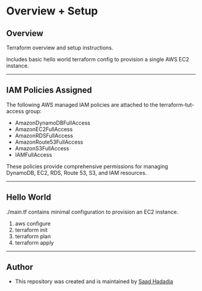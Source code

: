 # Overview + Setup

## Overview

Terraform overview and setup instructions.

Includes basic hello world terraform config to provision a single AWS EC2 instance.

---

## IAM Policies Assigned

The following AWS managed IAM policies are attached to the terraform-tut-access group:

- AmazonDynamoDBFullAccess
- AmazonEC2FullAccess
- AmazonRDSFullAccess
- AmazonRoute53FullAccess
- AmazonS3FullAccess
- IAMFullAccess

These policies provide comprehensive permissions for managing DynamoDB, EC2, RDS, Route 53, S3, and IAM resources.

---

## Hello World
./main.tf contains minimal configuration to provision an EC2 instance.

1. aws configure
1. terraform init
1. terraform plan
1. terraform apply

---

## Author
* This repository was created and is maintained by [Saad Hadadia](https://github.com/SaadHadadia/)